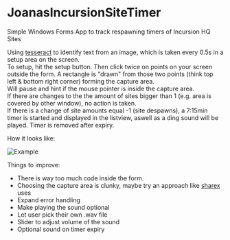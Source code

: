 # JoanasIncursionSiteTimer
Simple Windows Forms App to track respawning timers of Incursion HQ Sites  
  
Using [tesseract](https://github.com/tesseract-ocr) to identify text from an image, which is taken every 0.5s in a setup area on the screen.   
To setup, hit the setup button. Then click twice on points on your screen outside the form. 
A rectangle is "drawn" from those two points (think top left & bottom right corner) forming the capture area.  
Will pause and hint if the mouse pointer is inside the capture area.  
If there are changes to the the amount of sites bigger than 1 (e.g. area is covered by other window), no action is taken.  
If there is a change of site amounts equal -1 (site despawns), a 7:15min timer is started and displayed in the listview, aswell as a ding sound will be played.
Timer is removed after expiry. 

How it looks like: 

![Example](https://i.imgur.com/CEje0E1.png)


Things to improve: 
* There is way too much code inside the form.
* Choosing the capture area is clunky, maybe try an approach like [sharex](https://getsharex.com/) uses
* Expand error handling
* Make playing the sound optional
* Let user pick their own .wav file
* Slider to adjust volume of the sound
* Optional sound on timer expiry
